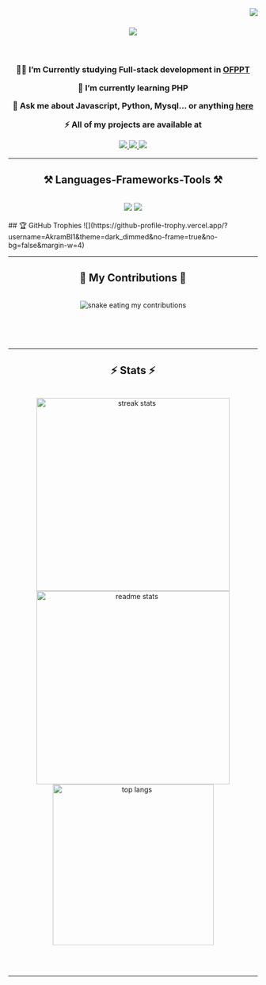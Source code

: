 <img align="right" src="https://visitor-badge.laobi.icu/badge?page_id=AkramBl1.AkramBl1" />

<h1 align="center">
    <img src="https://readme-typing-svg.herokuapp.com/?font=Righteous&size=35&center=true&vCenter=true&width=500&height=70&duration=3000&lines=Hi+There!+👋;+I'm+Akram+Ibnelyazyd!;" />
</h1>

<h3 align="center"A Full-stack Developer Student from Morocco 🇲🇦</h3>

<br/>

<div >
 
👨‍💻 I’m Currently studying Full-stack development in [OFPPT](ofppt.ma)
 
🌱 I’m currently learning **PHP**

💬 Ask me about **Javascript, Python, Mysql... or anything [here](https://github.com/AkramBl1/AkramBl1/issues)**

⚡ All of my projects are available at 

 </div>
 
<div align="center"> 
  <a href="mailto:akramibnelyazid@gmail.com">
    <img src="https://img.shields.io/badge/Gmail-333333?style=for-the-badge&logo=gmail&logoColor=red" />
  </a>
  <a href="https://www.linkedin.com/in/akram-ibnelyazyd-268979307/" target="_blank">
    <img src="https://img.shields.io/badge/LinkedIn-0077B5?style=for-the-badge&logo=linkedin&logoColor=white" target="_blank" />
  </a>
  <a href="https://www.instagram.com/akram_bl_10/" target="_blank">
     <img src="https://img.shields.io/badge/Instagram-833AB4?style=for-the-badge&logo=todoist&logoColor=white" target="_blank" /> <!-- sqlite, safari, google-chrome are other good icon options -->
  </a>
</div>

 <hr/>
 
<h2 align="center">⚒️ Languages-Frameworks-Tools ⚒️</h2>
<br/>
<div align="center">
    <img src="https://skillicons.dev/icons?i=bootstrap,html5,css3,vscode,github,figma,git" />
    <img src="https://skillicons.dev/icons?i=php,python,javascript,mysql" /><br>
</div>

<br/>
</hr>
## 🏆 GitHub Trophies
![](https://github-profile-trophy.vercel.app/?username=AkramBl1&theme=dark_dimmed&no-frame=true&no-bg=false&margin-w=4)
<hr/>

<div align="center">
  <h2>🐍 My Contributions 🐍</h2>
  <br>
  <img alt="snake eating my contributions" src="https://raw.githubusercontent.com/AkramBl1/AkramBl1/output/github-contribution-grid-snake.svg" />
  
  <br/><br/><br/>
</div>

<hr/>

<h2 align="center">⚡ Stats ⚡</h2>
<br>
<div align=center>
  <img width=390 src="https://github-readme-streak-stats-AkramBl1.vercel.app/?user=AkramBl1&count_private=true&theme=react&border_radius=10" alt="streak stats"/>
  <img width=390 src="https://github-readme-stats-AkramBl1.vercel.app/api?username=AkramBl1&count_private=true&show_icons=true&theme=react&rank_icon=github&border_radius=10" alt="readme stats" />
  <br/>
  <img width=325 align="center" src="https://github-readme-stats-AkramBl1.vercel.app/api/top-langs/?username=AkramBl1&hide=HTML&langs_count=8&layout=compact&theme=react&border_radius=10&size_weight=0.5&count_weight=0.5&exclude_repo=github-readme-stats" alt="top langs" />
</div>

<br/><br/>

<hr/>


<br/>
